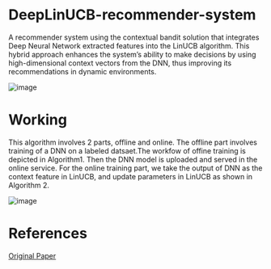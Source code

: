 # DeepLinUCB-recommender-system
A recommender system using the contextual bandit solution that integrates Deep Neural Network extracted features into the LinUCB algorithm. This hybrid approach enhances the system’s ability to make decisions by using high-dimensional context vectors from the DNN, thus improving its recommendations in dynamic environments.

![image](https://github.com/user-attachments/assets/1d795978-c74b-41cd-b0be-6be34faf752a)

# Working
This algorithm involves 2 parts, offline and online. The offline part involves training of a DNN on a labeled datsaet.The workfow of offine training is depicted in Algorithm1. Then the DNN model is uploaded and served in the online service. For the online training part, we take the output of DNN as the context feature in LinUCB, and update parameters in LinUCB as shown in Algorithm 2.

![image](https://github.com/user-attachments/assets/9d5dd19d-3f72-4341-9ad9-2ccb3148216f)

# References
[Original Paper](https://dl.acm.org/doi/pdf/10.1145/3543873.3587684)

